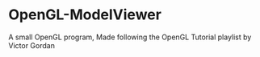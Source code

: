 # OpenGL-ModelViewer
A small OpenGL program, Made following the OpenGL Tutorial playlist by Victor Gordan
